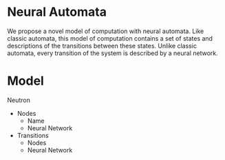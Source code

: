 # Neural Automata

We propose a novel model of computation with neural automata. Like classic automata, this model of computation contains a set of states and descriptions of the transitions between these states. Unlike classic automata, every transition of the system is described by a neural network.

# Model
Neutron
- Nodes
  - Name
  - Neural Network
- Transitions
  - Nodes
  - Neural Network
  
